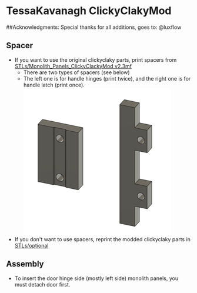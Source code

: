 # TessaKavanagh ClickyClakyMod
##Acknowledgments:
Special thanks for all  additions, goes to:
@luxflow

## Spacer

- If you want to use the original clickyclaky parts, print spacers from [STLs/Monolith_Panels_ClickyClackyMod v2.3mf](STLs/Monolith_Panels_ClickyClackyMod%20v2.3mf)
  - There are two types of spacers (see below) 
  - The left one is for handle hinges (print twice), and the right one is for handle latch (print once).
![spacer](Images/spacer.png)
- If you don't want to use spacers, reprint the modded clickyclaky parts in [STLs/optional](STLs/optional/)

## Assembly

- To insert the door hinge side (mostly left side) monolith panels, you must detach door first.
